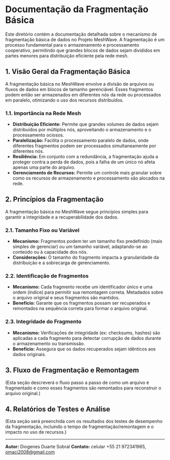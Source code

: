 # Documentação da Fragmentação Básica

Este diretório contém a documentação detalhada sobre o mecanismo de fragmentação básica de dados no Projeto MeshWave. A fragmentação é um processo fundamental para o armazenamento e processamento cooperativo, permitindo que grandes blocos de dados sejam divididos em partes menores para distribuição eficiente pela rede mesh.

## 1. Visão Geral da Fragmentação Básica

A fragmentação básica no MeshWave envolve a divisão de arquivos ou fluxos de dados em blocos de tamanho gerenciável. Esses fragmentos podem então ser armazenados em diferentes nós da rede ou processados em paralelo, otimizando o uso dos recursos distribuídos.

### 1.1. Importância na Rede Mesh

*   **Distribuição Eficiente:** Permite que grandes volumes de dados sejam distribuídos por múltiplos nós, aproveitando o armazenamento e o processamento ociosos.
*   **Paralelização:** Facilita o processamento paralelo de dados, onde diferentes fragmentos podem ser processados simultaneamente por diferentes nós.
*   **Resiliência:** Em conjunto com a redundância, a fragmentação ajuda a proteger contra a perda de dados, pois a falha de um único nó afeta apenas uma parte do arquivo.
*   **Gerenciamento de Recursos:** Permite um controle mais granular sobre como os recursos de armazenamento e processamento são alocados na rede.

## 2. Princípios da Fragmentação

A fragmentação básica no MeshWave segue princípios simples para garantir a integridade e a recuperabilidade dos dados.

### 2.1. Tamanho Fixo ou Variável

*   **Mecanismo:** Fragmentos podem ter um tamanho fixo predefinido (mais simples de gerenciar) ou um tamanho variável, adaptando-se ao conteúdo ou à capacidade dos nós.
*   **Considerações:** O tamanho do fragmento impacta a granularidade da distribuição e a sobrecarga de gerenciamento.

### 2.2. Identificação de Fragmentos

*   **Mecanismo:** Cada fragmento recebe um identificador único e uma ordem (índice) para permitir sua remontagem correta. Metadados sobre o arquivo original e seus fragmentos são mantidos.
*   **Benefício:** Garante que os fragmentos possam ser recuperados e remontados na sequência correta para formar o arquivo original.

### 2.3. Integridade do Fragmento

*   **Mecanismo:** Verificações de integridade (ex: checksums, hashes) são aplicadas a cada fragmento para detectar corrupção de dados durante o armazenamento ou transmissão.
*   **Benefício:** Assegura que os dados recuperados sejam idênticos aos dados originais.

## 3. Fluxo de Fragmentação e Remontagem

(Esta seção descreverá o fluxo passo a passo de como um arquivo é fragmentado e como esses fragmentos são remontados para reconstruir o arquivo original.)

## 4. Relatórios de Testes e Análise

(Esta seção será preenchida com os resultados dos testes de desempenho da fragmentação, incluindo o tempo de fragmentação/remontagem e o impacto no uso de recursos.)

---

**Autor:** Diogenes Duarte Sobral
**Contato:** celular +55 21 972341965, omaci2008@gmail.com


